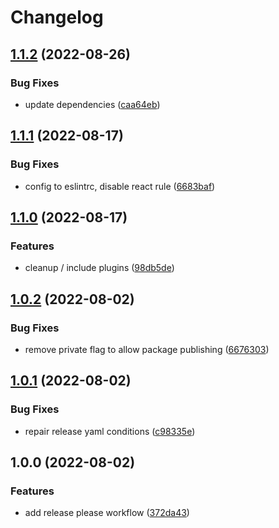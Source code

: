 # Changelog

## [1.1.2](https://github.com/oneton/eslint-config/compare/v1.1.1...v1.1.2) (2022-08-26)


### Bug Fixes

* update dependencies ([caa64eb](https://github.com/oneton/eslint-config/commit/caa64eb6cf1985f29e7689263e567c46765b7a0a))

## [1.1.1](https://github.com/oneton/eslint-config/compare/v1.1.0...v1.1.1) (2022-08-17)


### Bug Fixes

* config to eslintrc, disable react rule ([6683baf](https://github.com/oneton/eslint-config/commit/6683baf79e9955844f33f00d0ba8e34dcad28963))

## [1.1.0](https://github.com/oneton/eslint-config/compare/v1.0.2...v1.1.0) (2022-08-17)


### Features

* cleanup / include plugins ([98db5de](https://github.com/oneton/eslint-config/commit/98db5dea1547dc782a2dabaccfab36c2b35c8702))

## [1.0.2](https://github.com/oneton/eslint-config/compare/v1.0.1...v1.0.2) (2022-08-02)


### Bug Fixes

* remove private flag to allow package publishing ([6676303](https://github.com/oneton/eslint-config/commit/6676303a9db49a2d3d2e859bfd7eda07d5b98e67))

## [1.0.1](https://github.com/oneton/eslint-config/compare/v1.0.0...v1.0.1) (2022-08-02)


### Bug Fixes

* repair release yaml conditions ([c98335e](https://github.com/oneton/eslint-config/commit/c98335e1b09bc78d15bc14fc680799e8706df8f6))

## 1.0.0 (2022-08-02)


### Features

* add release please workflow ([372da43](https://github.com/oneton/eslint-config/commit/372da43b85041cd769e71f374777176061343c3d))
